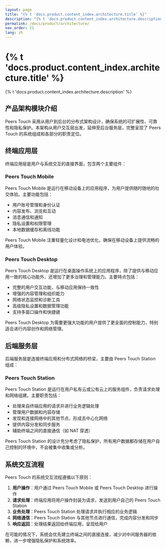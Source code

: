 ```yaml
---
layout: page
title: "{% t 'docs.product.content_index.architecture.title' %}"
description: "{% t 'docs.product.content_index.architecture.description' %}"
permalink: /docs/product/architecture/
nav_order: 21
lang: zh
---
```


# {% t 'docs.product.content_index.architecture.title' %}

{% t 'docs.product.content_index.architecture.description' %}

## 产品架构模块介绍

Peers Touch 采用从用户到后台的分布式架构设计，确保系统的可扩展性、可靠性和隐私保护。本架构从用户交互层出发，延伸至后台服务层，完整呈现了 Peers Touch 的系统组成和各部分的职责定位。

## 终端应用层

终端应用层是用户与系统交互的直接界面，包含两个主要组件：

### Peers Touch Mobile

Peers Touch Mobile 是运行在移动设备上的应用程序，为用户提供随时随地的社交体验。主要功能包括：
- 用户账号管理和身份认证
- 内容发布、浏览和互动
- 消息通信和通知
- 隐私设置和权限管理
- 本地数据缓存和离线功能

Peers Touch Mobile 注重轻量化设计和电池优化，确保在移动设备上提供流畅的用户体验。

### Peers Touch Desktop

Peers Touch Desktop 是运行在桌面操作系统上的应用程序，除了提供与移动应用一致的核心功能外，还增加了更多治理和管理能力。主要特点包括：
- 完整的用户交互功能，与移动应用保持一致性
- 增强的内容管理和组织能力
- 网络状态监控和诊断工具
- 高级隐私设置和数据管理功能
- 支持多窗口操作和快捷键

Peers Touch Desktop 为需要更强大功能的用户提供了更全面的控制能力，特别适合进行内容创作和网络管理。

## 后端服务层

后端服务层是连接终端应用和分布式网络的桥梁，主要由 Peers Touch Station 组成：

### Peers Touch Station

Peers Touch Station 是运行在用户私有云或公有云上的服务组件，负责请求处理和网络组建。主要职责包括：
- 处理来自终端应用的请求并进行业务逻辑处理
- 管理用户数据和内容存储
- 发现和连接网络中的其他节点，形成去中心化网络
- 提供内容分发和同步服务
- 辅助终端之间的直接通信（如 NAT 穿透）

Peers Touch Station 的设计充分考虑了隐私保护，所有用户数据都存储在用户自己控制的环境中，不会被集中收集或分析。

## 系统交互流程

Peers Touch 的系统交互流程遵循以下原则：

1. **用户操作**：用户通过 Peers Touch Mobile 或 Peers Touch Desktop 进行操作
2. **请求处理**：终端应用将用户操作封装为请求，发送到用户自己的 Peers Touch Station
3. **业务处理**：Peers Touch Station 处理请求并执行相应的业务逻辑
4. **网络通信**：Peers Touch Station 与其他节点进行通信，完成内容分发和同步
5. **响应返回**：处理结果返回给终端应用，呈现给用户

在可能的情况下，系统会优先建立终端之间的直接连接，减少对中间服务器的依赖，进一步增强隐私保护和系统效率。